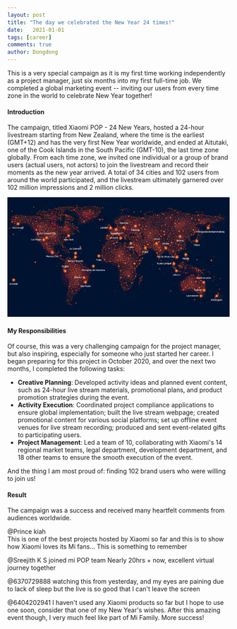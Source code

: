 ```yaml
---
layout: post
title: "The day we celebrated the New Year 24 times!"
date:   2021-01-01
tags: [career]
comments: true
author: Dongdong
---
```


This is a very special campaign as it is my first time working independently as a project manager, just six months into my first full-time job. We completed a global marketing event -- inviting our users from every time zone in the world to celebrate New Year together!

<h4>Introduction</h4>
The campaign, titled Xiaomi POP - 24 New Years, hosted a 24-hour livestream starting from New Zealand, where the time is the earliest (GMT+12) and has the very first New Year worldwide, and ended at Aitutaki, one of the Cook Islands in the South Pacific (GMT-10), the last time zone globally. From each time zone, we invited one individual or a group of brand users (actual users, not actors) to join the livestream and record their moments as the new year arrived. A total of 34 cities and 102 users from around the world participated, and the livestream ultimately garnered over 102 million impressions and 2 million clicks.


![Cities participating in the livestreaming](https://github.com/CeciliaZhu1997/CeciliaZhu1997.github.io/blob/master/images/24newyears/%20Cities%20participating%20in%20the%20livestreaming.png "Cities participating in the livestreaming")

<h4>My Responsibilities</h4>
Of course, this was a very challenging campaign for the project manager, but also inspiring, especially for someone who just started her career. I began preparing for this project in October 2020, and over the next two months, I completed the following tasks:

- **Creative Planning**: Developed activity ideas and planned event content, such as 24-hour live stream materials, promotional plans, and product promotion strategies during the event.
- **Activity Execution**: Coordinated project compliance applications to ensure global implementation; built the live stream webpage; created promotional content for various social platforms; set up offline event venues for live stream recording; produced and sent event-related gifts to participating users.
- **Project Management**: Led a team of 10, collaborating with Xiaomi's 14 regional market teams, legal department, development department, and 18 other teams to ensure the smooth execution of the event.

And the thing I am most proud of: finding 102 brand users who were willing to join us! 

<h4>Result</h4>
The campaign was a success and received many heartfelt comments from audiences worldwide.

@Prince kiah<br>
This is one of the best projects hosted by Xiaomi so far and this is to show how Xiaomi loves its Mi fans... This is something to remember

@Sreejith K S
joined mi POP team Nearly 20hrs + now, excellent virtual journey together

@6370729888
watching this from yesterday, and my eyes are paining due to lack of sleep but the live is so good
that I can't leave the screen

@6404202941
I haven't used any Xiaomi products so far but I hope to use one soon, consider that one of my New Year's wishes. After this amazing event though, I very much feel like part of Mi Family.
More success!
